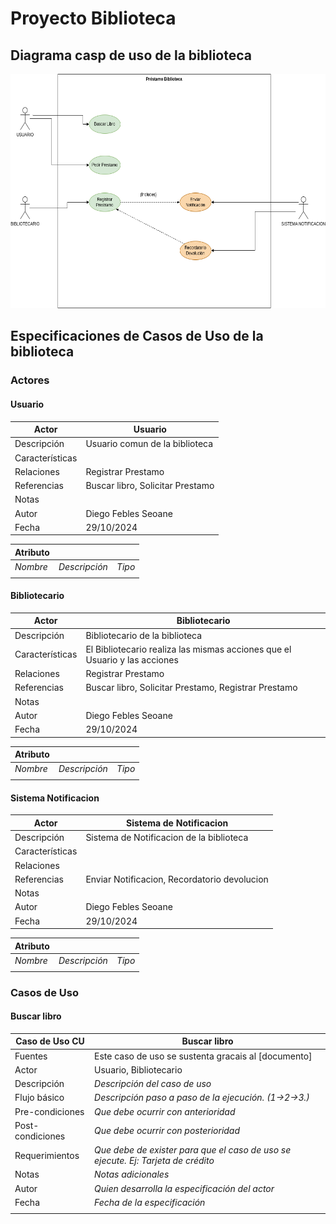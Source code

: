 # Proyecto Biblioteca

## Diagrama casp de uso de la biblioteca

<img src="Diagrama Pruebas.png" width="600" height="375">

## Especificaciones de Casos de Uso de la biblioteca

### Actores

#### Usuario

|  Actor | Usuario |
|---|---|
| Descripción  | Usuario comun de la biblioteca  |
| Características  | |
| Relaciones | Registrar Prestamo |
| Referencias | Buscar libro, Solicitar Prestamo |   
|  Notas |  |
| Autor  | Diego Febles Seoane |
|Fecha | 29/10/2024 |

|  Atributo |||
|---|---|---|
| _Nombre_  | _Descripción_  | _Tipo_ |
| | |

#### Bibliotecario

|  Actor | Bibliotecario |
|---|---|
| Descripción  | Bibliotecario de la biblioteca  |
| Características  | El Bibliotecario realiza las mismas acciones que el Usuario y las acciones |
| Relaciones | Registrar Prestamo |
| Referencias | Buscar libro, Solicitar Prestamo, Registrar Prestamo |   
|  Notas |  |
| Autor  | Diego Febles Seoane |
|Fecha | 29/10/2024 |

|  Atributo |||
|---|---|---|
| _Nombre_  | _Descripción_  | _Tipo_ |
| | |

#### Sistema Notificacion

|  Actor | Sistema de Notificacion |
|---|---|
| Descripción  | Sistema de Notificacion de la biblioteca |
| Características  |  |
| Relaciones |  |
| Referencias | Enviar Notificacion, Recordatorio devolucion |   
|  Notas |  |
| Autor  | Diego Febles Seoane |
|Fecha | 29/10/2024 |

|  Atributo |||
|---|---|---|
| _Nombre_  | _Descripción_  | _Tipo_ |
| | |

### Casos de Uso


#### Buscar libro

|  Caso de Uso	CU | Buscar libro |
  |---|---|
  | Fuentes  | Este caso de uso se sustenta gracais al [documento]  |
  | Actor  |  Usuario, Bibliotecario |
  | Descripción | _Descripción del caso de uso_  |
  | Flujo básico | _Descripción paso a paso de la ejecución. (1->2->3.)_ |
  | Pre-condiciones | _Que debe ocurrir con anterioridad_  |  
  | Post-condiciones  | _Que debe ocurrir con posterioridad_  |  
  |  Requerimientos | _Que debe de exister para que el caso de uso se ejecute. Ej: Tarjeta de crédito_  |
  |  Notas |  _Notas adicionales_ |
  | Autor  | _Quien desarrolla la especificación del actor_ |
  |Fecha | _Fecha de la especificación_ |
  |||